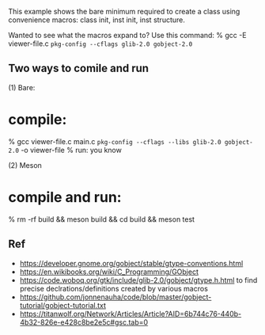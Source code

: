 This example shows the bare minimum required to create a class using convenience macros: class init, inst init, inst structure.

Wanted to see what the macros expand to? Use this command:
% gcc -E  viewer-file.c `pkg-config --cflags glib-2.0 gobject-2.0`

Two ways to comile and run
--------------------------

(1) Bare:

# compile:
% gcc viewer-file.c main.c `pkg-config --cflags --libs glib-2.0 gobject-2.0`  -o viewer-file
% run: you know

(2) Meson

# compile and run:
% rm -rf build && meson build && cd build && meson test

Ref
---
* https://developer.gnome.org/gobject/stable/gtype-conventions.html
* https://en.wikibooks.org/wiki/C_Programming/GObject
* https://code.woboq.org/gtk/include/glib-2.0/gobject/gtype.h.html to find precise declrations/definitions created by various macros
* https://github.com/jonnenauha/code/blob/master/gobject-tutorial/gobject-tutorial.txt
* https://titanwolf.org/Network/Articles/Article?AID=6b744c76-440b-4b32-826e-e428c8be2e5c#gsc.tab=0

